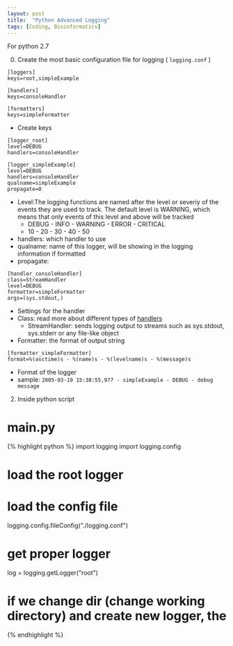 ```yaml
---
layout: post
title:  "Python Advanced Logging"
tags: [Coding, Bioinformatics]
---
```


For python 2.7

0. Create the most basic configuration file for logging ( `logging.conf` )

```
[loggers]
keys=root,simpleExample

[handlers]
keys=consoleHandler

[formatters]
keys=simpleFormatter
```

* Create keys 

```
[logger_root]
level=DEBUG
handlers=consoleHandler

[logger_simpleExample]
level=DEBUG
handlers=consoleHandler
qualname=simpleExample
propagate=0
```

* Level:The logging functions are named after 
the level or severiy of the events they are 
used to track. The default level is WARNING, 
which means that only events of this level 
and above will be tracked
    * DEBUG - INFO - WARNING - ERROR - CRITICAL
    * 10 - 20 - 30 - 40 - 50
* handlers: which handler to use
* qualname: name of this logger, will be showing in the logging 
information if formatted
* propagate: 


```
[handler_consoleHandler]
class=StreamHandler
level=DEBUG
formatter=simpleFormatter
args=(sys.stdout,)
```

* Settings for the handler
* Class: read more about different types of [handlers](https://docs.python.org/2/howto/logging.html#useful-handlers)
    * StreamHandler: sends logging output to streams 
    such as sys.stdout, sys.stderr or any file-like object
* Formatter: the format of output string

```
[formatter_simpleFormatter]
format=%(asctime)s - %(name)s - %(levelname)s - %(message)s
```
* Format of the logger
* sample: 
``2005-03-19 15:38:55,977 - simpleExample - DEBUG - debug message``

2. Inside python script
# main.py
{% highlight python %}
import logging
import logging.config

# load the root logger
# load the config file
logging.config.fileConfig("./logging.conf")
# get proper logger
log = logging.getLogger("root")

# if we change dir (change working directory) and create new logger, the 

{% endhighlight %}

